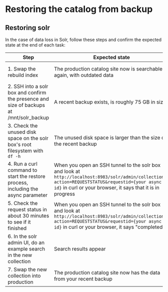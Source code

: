 # Restoring the catalog from backup

## Restoring solr

In the case of data loss in Solr, follow these steps and confirm
the expected state at the end of each task:

|Step|Expected state|Documentation|
|---|---|---|
|1. Swap the rebuild index|The production catalog site now is searchable again, with outdated data|[cap alias:swap documentation in pul_solr](https://github.com/pulibrary/pul_solr/blob/898fcd8f88ba2a88add4545fb8dd0100523dccc2/config/deploy.rb#L99-L101)|
|2. SSH into a solr box and confirm the presence and size of backups at /mnt/solr_backup|A recent backup exists, is roughly 75 GB in size|[Restoring a backup in pul_solr](https://github.com/pulibrary/pul_solr?tab=readme-ov-file#restoring-a-backup)|
|3. Check the unused disk space on the solr box's root filesystem with `df -h`|The unused disk space is larger than the size of the recent backup|[Restoring a backup in pul_solr](https://github.com/pulibrary/pul_solr?tab=readme-ov-file#restoring-a-backup)|
|4. Run a curl command to start the restore process, including the async parameter|When you open an SSH tunnel to the solr box and look at `http://localhost:8983/solr/admin/collections?action=REQUESTSTATUS&requestid={your async id}` in curl or your browser, it says that it is in progress|[Restoring a backup in pul_solr](https://github.com/pulibrary/pul_solr?tab=readme-ov-file#restoring-a-backup)|
|5. Check the request status in about 30 minutes to see if it finished|When you open an SSH tunnel to the solr box and look at `http://localhost:8983/solr/admin/collections?action=REQUESTSTATUS&requestid={your async id}` in curl or your browser, it says "completed"|[Restoring a backup in pul_solr](https://github.com/pulibrary/pul_solr?tab=readme-ov-file#restoring-a-backup)|
|6. In the solr admin UI, do an example search in the new collection|Search results appear||
|7. Swap the new collection into production|The production catalog site now has the data from your recent backup|[cap alias:swap documentation in pul_solr](https://github.com/pulibrary/pul_solr/blob/898fcd8f88ba2a88add4545fb8dd0100523dccc2/config/deploy.rb#L99-L101)|
